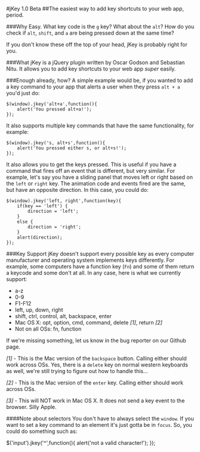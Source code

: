 #jKey 1.0 Beta
##The easiest way to add key shortcuts to your web app, period.

###Why
Easy. What key code is the `g` key? What about the `alt`? How do you check if `alt`, `shift`, and `a` are being pressed down at the same time?

If you don't know these off the top of your head, jKey is probably right for you.

###What
jKey is a jQuery plugin written by Oscar Godson and Sebastian Nitu. It allows you to add key shortcuts to your web app _super_ easily.

###Enough already, how?
A simple example would be, if you wanted to add a key command to your app that alerts a user when they press `alt + a` you'd just do:

    $(window).jkey('alt+a',function(){
        alert('You pressed alt+a!');
    });


It also supports multiple key commands that have the same functionality, for example:

    $(window).jkey('s, alt+s',function(){
        alert('You pressed either s, or alt+s!');
    });

It also allows you to get the keys pressed. This is useful if you have a command that fires off an event that is different, but very similar. For example, let's say you have a sliding panel that moves left or right based on the `left` or `right` key. The animation code and events fired are the same, but have an opposite direction. In this case, you could do:

    $(window).jkey('left, right',function(key){
        if(key == 'left') {
            direction = 'left';
        }
        else {
            direction = 'right';
        }
        alert(direction);
    });


###Key Support
jKey doesn't support every possible key as every computer manufacturer and operating system implements keys differently. For example, some computers have a function key (`Fn`) and some of them return a keycode and some don't at all. In any case, here is what we currently support:

- a-z
- 0-9
- F1-F12
- left, up, down, right
- shift, ctrl, control, alt, backspace, enter
- Mac OS X: opt, option, cmd, command, delete _[1]_, return _[2]_
- Not on all OSs: fn, function

If we're missing something, let us know in the bug reporter on our Github page.

_[1]_ - This is the Mac version of the `backspace` button. Calling either should work across OSs. Yes, there is a `delete` key on normal western keyboards as well, we're still trying to figure out how to handle this...

_[2]_ - This is the Mac version of the `enter` key. Calling either should work across OSs.

_[3]_ - This will NOT work in Mac OS X. It does not send a key event to the browser. Silly Apple.

####Note about selectors
You don't have to always select the `window`. If you want to set a key command to an element it's just gotta be in `focus`. So, you could do something such as:

$('input').jkey('^',function(){
   alert('not a valid character!');
});